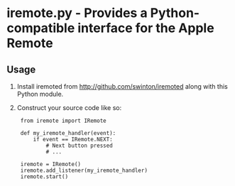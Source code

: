 iremote.py - Provides a Python-compatible interface for the Apple Remote
========================================================================

Usage
-----
1. Install iremoted from <http://github.com/swinton/iremoted> along with this Python module.

2. Construct your source code like so:

        from iremote import IRemote

        def my_iremote_handler(event):
            if event == IRemote.NEXT:
                # Next button pressed
                # ...

        iremote = IRemote()
        iremote.add_listener(my_iremote_handler)
        iremote.start()

